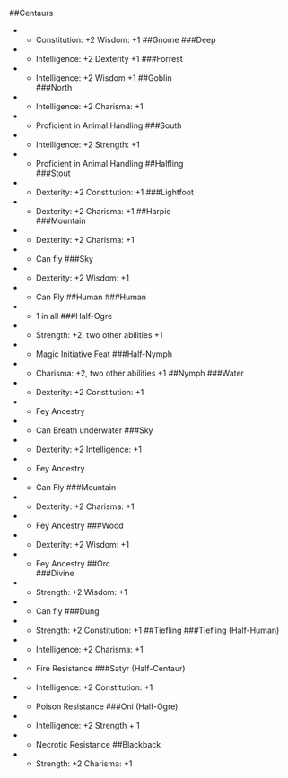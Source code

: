 ##Centaurs	
 - - Constitution: +2 Wisdom: +1
##Gnome	
###Deep
 - - Intelligence: +2 Dexterity +1
###Forrest
 - - Intelligence: +2 Wisdom +1
##Goblin	
###North
 - - Intelligence: +2 Charisma: +1
 - - Proficient in Animal Handling
###South
 - - Intelligence: +2 Strength: +1
 - - Proficient in Animal Handling
##Halfling	
###Stout
 - - Dexterity: +2 Constitution: +1
###Lightfoot
 - - Dexterity: +2 Charisma: +1
##Harpie	
###Mountain
 - - Dexterity: +2 Charisma: +1
 - - Can fly
###Sky
 - - Dexterity: +2 Wisdom: +1
 - - Can Fly
##Human	
###Human
 - - 1 in all
###Half-Ogre
 - - Strength: +2, two other abilities +1
 - - Magic Initiative Feat
###Half-Nymph
 - - Charisma: +2, two other abilities +1
##Nymph	
###Water
 - - Dexterity: +2 Constitution: +1
 - - Fey Ancestry
 - - Can Breath underwater
###Sky
 - - Dexterity: +2 Intelligence: +1
 - - Fey Ancestry
 - - Can Fly
###Mountain
 - - Dexterity: +2 Charisma: +1
 - - Fey Ancestry
###Wood
 - - Dexterity: +2 Wisdom: +1
 - - Fey Ancestry
##Orc	
###Divine
 - - Strength: +2 Wisdom: +1
 - - Can fly
###Dung
 - - Strength: +2 Constitution: +1
##Tiefling
###Tiefling (Half-Human)
 - - Intelligence: +2 Charisma: +1
 - - Fire Resistance
###Satyr (Half-Centaur)
 - - Intelligence: +2 Constitution: +1
 - - Poison Resistance
###Oni (Half-Ogre)
 - - Intelligence: +2 Strength + 1
 - - Necrotic Resistance
##Blackback
 - - Strength: +2 Charisma: +1
